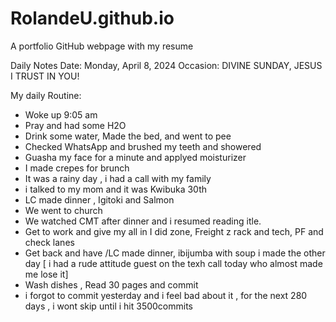
# RolandeU.github.io
A portfolio GitHub webpage with my resume

Daily Notes
Date: Monday, April 8, 2024
Occasion: DIVINE SUNDAY, JESUS I TRUST IN YOU! 

My daily Routine:
- Woke up 9:05 am
- Pray and had some H2O
- Drink some water, Made the bed, and went to pee
- Checked WhatsApp and brushed my teeth and showered
- Guasha my face for a minute and applyed moisturizer
- I made crepes for brunch
- It was a rainy day , i had a call with my family
- i talked to my mom and it was Kwibuka 30th
- LC made dinner , Igitoki and Salmon
- We went to church
- We watched CMT after dinner and i resumed reading itle.
- Get to work and give my all in I did zone, Freight z rack and tech, PF and check lanes
- Get back and have /LC made dinner, ibijumba with soup i made the other day
[ i had a rude attitude guest on the texh call today who almost made me lose it]
- Wash dishes , Read 30 pages and commit
- i forgot to commit yesterday and i feel bad about it , for the next 280 days , i wont skip until i hit 3500commits
